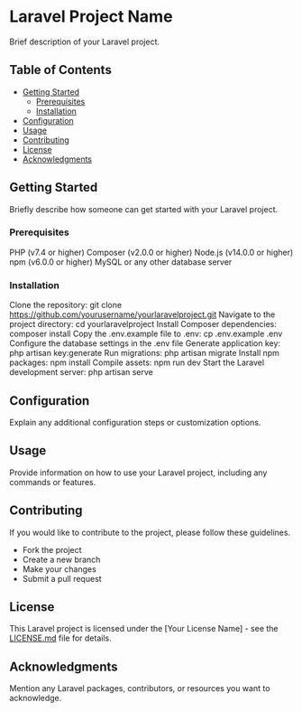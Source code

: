 # Laravel Project Name

Brief description of your Laravel project.

## Table of Contents
- [Getting Started](#getting-started)
  - [Prerequisites](#prerequisites)
  - [Installation](#installation)
- [Configuration](#configuration)
- [Usage](#usage)
- [Contributing](#contributing)
- [License](#license)
- [Acknowledgments](#acknowledgments)

## Getting Started

Briefly describe how someone can get started with your Laravel project.

### Prerequisites

PHP (v7.4 or higher)
Composer (v2.0.0 or higher)
Node.js (v14.0.0 or higher)
npm (v6.0.0 or higher)
MySQL or any other database server

### Installation

Clone the repository: git clone https://github.com/yourusername/yourlaravelproject.git
Navigate to the project directory: cd yourlaravelproject
Install Composer dependencies: composer install
Copy the .env.example file to .env: cp .env.example .env
Configure the database settings in the .env file
Generate application key: php artisan key:generate
Run migrations: php artisan migrate
Install npm packages: npm install
Compile assets: npm run dev
Start the Laravel development server: php artisan serve

## Configuration

Explain any additional configuration steps or customization options.

## Usage

Provide information on how to use your Laravel project, including any commands or features.

## Contributing

If you would like to contribute to the project, please follow these guidelines.

- Fork the project
- Create a new branch
- Make your changes
- Submit a pull request

## License

This Laravel project is licensed under the [Your License Name] - see the [LICENSE.md](LICENSE.md) file for details.

## Acknowledgments

Mention any Laravel packages, contributors, or resources you want to acknowledge.


